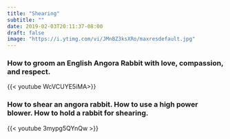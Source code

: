 ```yaml
---
title: "Shearing"
subtitle: ""
date: 2019-02-03T20:11:37-08:00
draft: false
image: "https://i.ytimg.com/vi/JMnBZ3ksXRo/maxresdefault.jpg"
---
```



### How to groom an English Angora Rabbit with love, compassion, and respect.
{{< youtube WcVCUYE5iMA>}}

### How to shear an angora rabbit. How to use a high power blower. How to hold a rabbit for shearing.
{{< youtube 3mypg5QYnQw >}}

